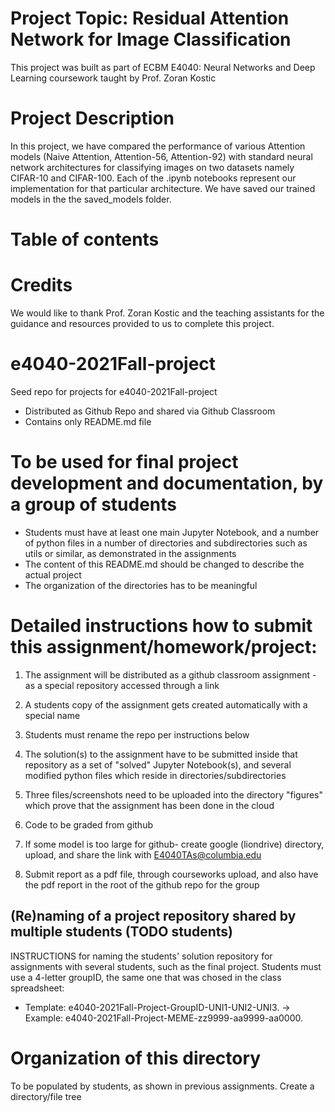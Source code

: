 # Project Topic: Residual Attention Network for Image Classification
This project was built as part of ECBM E4040: Neural Networks and Deep Learning coursework taught by Prof. Zoran Kostic

# Project Description
In this project, we have compared the performance of various Attention models (Naive Attention, Attention-56, Attention-92) with standard neural network architectures for classifying images on two datasets namely CIFAR-10 and CIFAR-100. Each of the .ipynb notebooks represent our implementation for that particular architecture. We have saved our trained models in the the saved_models folder. 

# Table of contents



# Credits
We would like to thank Prof. Zoran Kostic and the teaching assistants for the guidance and resources provided to us to complete this project. 



# e4040-2021Fall-project
Seed repo for projects for e4040-2021Fall-project
  - Distributed as Github Repo and shared via Github Classroom
  - Contains only README.md file

# To be used for final project development and documentation, by a group of students
  - Students must have at least one main Jupyter Notebook, and a number of python files in a number of directories and subdirectories such as utils or similar, as demonstrated in the assignments
  - The content of this README.md should be changed to describe the actual project
  - The organization of the directories has to be meaningful
  
# Detailed instructions how to submit this assignment/homework/project:
1. The assignment will be distributed as a github classroom assignment - as a special repository accessed through a link

2. A students copy of the assignment gets created automatically with a special name
3. Students must rename the repo per instructions below

4. The solution(s) to the assignment have to be submitted inside that repository as a set of "solved" Jupyter Notebook(s), and several modified python files which reside in directories/subdirectories

5. Three files/screenshots need to be uploaded into the directory "figures" which prove that the assignment has been done in the cloud

6. Code to be graded from github

7. If some model is too large for github- create google (liondrive) directory, upload, and share the link with E4040TAs@columbia.edu

8. Submit report as a pdf file, through courseworks upload, and also have the pdf report in the root of the github repo for the group


## (Re)naming of a project repository shared by multiple students (TODO students)
INSTRUCTIONS for naming the students' solution repository for assignments with several students, such as the final project. Students must use a 4-letter groupID, the same one that was chosed in the class spreadsheet: 
* Template: e4040-2021Fall-Project-GroupID-UNI1-UNI2-UNI3. -> Example: e4040-2021Fall-Project-MEME-zz9999-aa9999-aa0000.

# Organization of this directory
To be populated by students, as shown in previous assignments.
Create a directory/file tree
